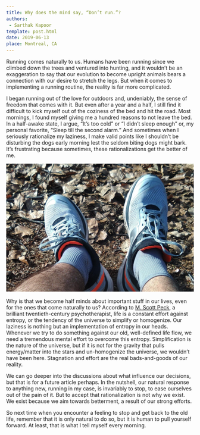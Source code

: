 ```yaml
---
title: Why does the mind say, “Don’t run.”?
authors: 
 - Sarthak Kapoor
template: post.html
date: 2019-06-13
place: Montreal, CA
---
```


Running comes naturally to us. Humans have been running since we climbed down the trees and ventured into hunting, and it wouldn’t be an exaggeration to say that our evolution to become upright animals bears a connection with our desire to stretch the legs. But when it comes to implementing a running routine, the reality is far more complicated.

I began running out of the love for outdoors and, undeniably, the sense of freedom that comes with it. But even after a year and a half, I still find it difficult to kick myself out of the coziness of the bed and hit the road. Most mornings, I found myself giving me a hundred reasons to not leave the bed. In a half-awake state, I argue, “It’s too cold” or “I didn’t sleep enough” or, my personal favorite, “Sleep till the second alarm.” And sometimes when I seriously rationalize my laziness, I make valid points like I shouldn’t be disturbing the dogs early morning lest the seldom biting dogs might bark. It’s frustrating because sometimes, these rationalizations get the better of me.

![Running](../assets/posts/running-inspiration.jpg)

Why is that we become half minds about important stuff in our lives, even for the ones that come naturally to us? According to [M. Scott Peck](http://www.mscottpeck.com), a brilliant twentieth-century psychotherapist, life is a constant effort against entropy, or the tendency of the universe to simplify or homogenize. Our laziness is nothing but an implementation of entropy in our heads. Whenever we try to do something against our old, well-defined life flow, we need a tremendous mental effort to overcome this entropy. Simplification is the nature of the universe, but if it is not for the gravity that pulls energy/matter into the stars and un-homogenize the universe, we wouldn’t have been here. Stagnation and effort are the real bads-and-goods of our reality.

We can go deeper into the discussions about what influence our decisions, but that is for a future article perhaps. In the nutshell, our natural response to anything new, running in my case, is invariably to stop, to ease ourselves out of the pain of it. But to accept that rationalization is not why we exist. We exist because we aim towards betterment, a result of our strong efforts.

So next time when you encounter a feeling to stop and get back to the old life, remember that it is only natural to do so, but it is human to pull yourself forward. At least, that is what I tell myself every morning.
